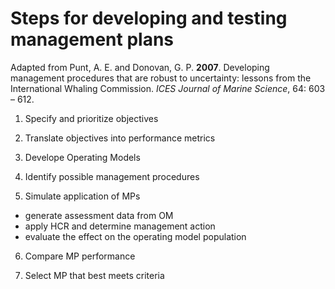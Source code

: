 # Steps for developing and testing management plans #

Adapted from Punt, A. E. and Donovan, G. P. **2007**. Developing management procedures that are robust to uncertainty: lessons from the International Whaling Commission. *ICES Journal of Marine Science*, 64: 603 – 612.

1. Specify and prioritize objectives

2. Translate objectives into performance metrics

3. Develope Operating Models

4. Identify possible management procedures

5. Simulate application of MPs
  * generate assessment data from OM
  * apply HCR and determine management action
  * evaluate the effect on the operating model population

6. Compare MP performance

7. Select MP that best meets criteria

